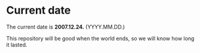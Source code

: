 # Current date

The current date is **2007.12.24.** (YYYY.MM.DD.)

This repository will be good when the world ends, so we will know how long it lasted.